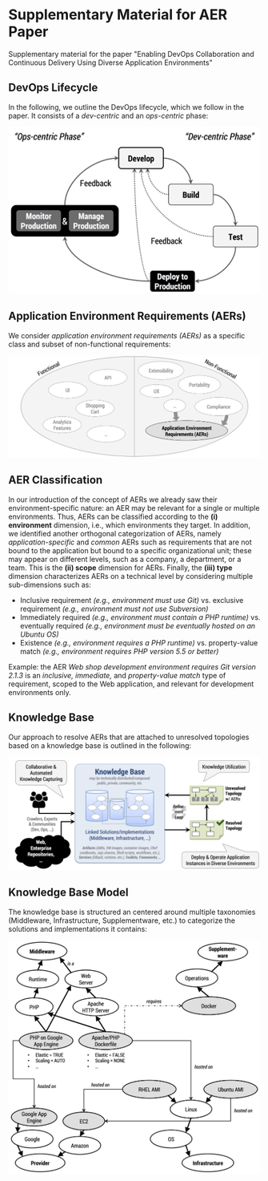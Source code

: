 # Supplementary Material for AER Paper

Supplementary material for the paper "Enabling DevOps Collaboration and Continuous Delivery Using Diverse Application Environments"



## DevOps Lifecycle

In the following, we outline the DevOps lifecycle, which we follow in the paper. It consists of a *dev-centric* and an *ops-centric* phase:

![DevOps Lifecycle](/devops_lifecycle.png)



## Application Environment Requirements (AERs)

We consider *application environment requirements (AERs)* as a specific class and subset of non-functional requirements:

![Application Environment Requirements (AERs)](/requirements_scope.png)



## AER Classification

In our introduction of the concept of AERs we already saw their environment-specific nature: an AER may be relevant for a single or multiple environments.
Thus, AERs can be classified according to the **(i) environment** dimension, i.e., which environments they target.
In addition, we identified another orthogonal categorization of AERs, namely *application-specific* and *common* AERs such as requirements that are not bound to the application but bound to a specific organizational unit; these may appear on different levels, such as a company, a department, or a team.
This is the **(ii) scope** dimension for AERs.
Finally, the **(iii) type** dimension characterizes AERs on a technical level by considering multiple sub-dimensions such as:

* Inclusive requirement *(e.g., environment must use Git)* vs. exclusive requirement *(e.g., environment must not use Subversion)*
* Immediately required *(e.g., environment must contain a PHP runtime)* vs. eventually required *(e.g., environment must be eventually hosted on an Ubuntu OS)*
* Existence *(e.g., environment requires a PHP runtime)* vs. property-value match *(e.g., environment requires PHP version 5.5 or better)*

Example: the AER *Web shop development environment requires Git version 2.1.3* is an *inclusive, immediate,* and *property-value match* type of requirement, scoped to the Web application, and relevant for development environments only.



## Knowledge Base

Our approach to resolve AERs that are attached to unresolved topologies based on a knowledge base is outlined in the following:

![Knowledge Base](/knowledgebase.png)



## Knowledge Base Model

The knowledge base is structured an centered around multiple taxonomies (Middleware, Infrastructure, Supplementware, etc.) to categorize the solutions and implementations it contains:

![Knowledge Base Model](/knowledgebase_model.png)

